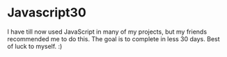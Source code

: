 # Javascript30
I have till now used JavaScript in many of my projects, but my friends recommended me to do this. The goal is to complete in less 30 days.
Best of luck to myself. :) 
